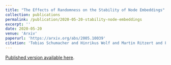 ```yaml
---
title: "The Effects of Randomness on the Stability of Node Embeddings"
collection: publications
permalink: /publication/2020-05-20-stability-node-embeddings
excerpt: ''
date: 2020-05-20
venue: 'Arxiv'
paperurl: 'https://arxiv.org/abs/2005.10039'
citation: 'Tobias Schumacher and Hinrikus Wolf and Martin Ritzert and Florian Lemmerich and Jan Bachmann and Florian Frantzen and Max Klabunde and Martin Grohe and Markus Strohmaier. (2020). The Effects of Randomness on the Stability of Node Embeddings. Technical Report.'
---
```

[Published version available here](https://link.springer.com/chapter/10.1007/978-3-030-93736-2_16).